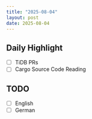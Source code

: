 ```yaml
---
title: "2025-08-04"
layout: post
date: 2025-08-04
---
```


## **Daily Highlight**

- [ ] TiDB PRs
- [ ] Cargo Source Code Reading

## **TODO**

- [ ] English
- [ ] German
